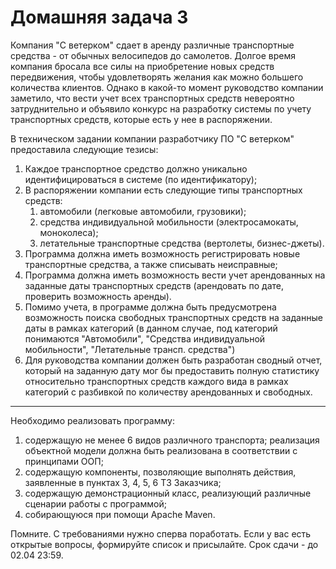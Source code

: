 # Домашняя задача 3
Компания "С ветерком" сдает в аренду различные транспортные средства - от обычных велосипедов до самолетов.
Долгое время компания бросала все силы на приобретение новых средств передвижения, чтобы удовлетворять желания
как можно большего количества клиентов. Однако в какой-то момент руководство компании заметило, что вести учет
всех транспортных средств невероятно затруднительно и объявило конкурс на разработку системы по учету транспортных
средств, которые есть у нее в распоряжении.

В техническом задании компании разработчику ПО "С ветерком" предоставила следующие тезисы:
1. Каждое транспортное средство должно уникально идентифицироваться в системе (по идентификатору);
2. В распоряжении компании есть следующие типы транспортных средств:
    1. автомобили (легковые автомобили, грузовики);
    2. средства индивидуальной мобильности (электросамокаты, моноколеса);
    3. летательные транспортные средства (вертолеты, бизнес-джеты).
3. Программа должна иметь возможность регистрировать новые транспортные средства, а также списывать неисправные;
4. Программа должна иметь возможность вести учет арендованных на заданные даты транспортных средств (арендовать по дате, проверить возможность аренды).
5. Помимо учета, в программе должна быть предусмотрена возможность поиска свободных транспортных средств на заданные даты
   в рамках категорий (в данном случае, под категорий понимаются "Автомобили", "Средства индивидуальной мобильности", "Летательные трансп. средства")
6. Для руководства компании должен быть разработан сводный отчет, который на заданную дату мог бы предоставить полную
   статистику относительно транспортных средств каждого вида в рамках категорий с разбивкой по количеству арендованных и свободных.
---
Необходимо реализовать программу:
1. содержащую не менее 6 видов различного транспорта; реализация объектной модели должна быть реализована в соответствии
   с принципами ООП;
2. содержащую компоненты, позволяющие выполнять действия, заявленные в пунктах 3, 4, 5, 6 ТЗ Заказчика;
3. содержащую демонстрационный класс, реализующий различные сценарии работы с программой;
4. собирающуюся при помощи Apache Maven.

Помните. С требованиями нужно сперва поработать. Если у вас есть открытые вопросы, формируйте список и присылайте.
Срок сдачи - до 02.04 23:59.